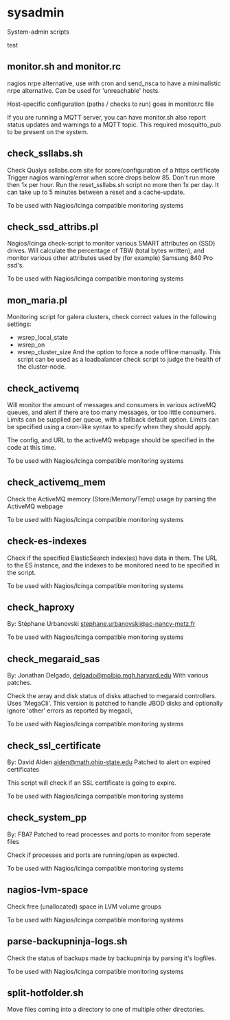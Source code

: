 sysadmin
========

System-admin scripts

test

monitor.sh and monitor.rc
-------------------------

nagios nrpe alternative, use with cron and send_nsca to have a minimalistic
nrpe alternative. Can be used for 'unreachable' hosts.

Host-specific configuration (paths / checks to run) goes in monitor.rc file

If you are running a MQTT server, you can have monitor.sh also report status updates and warnings to a MQTT topic. This required mosquitto_pub to be present on the system.

check_ssllabs.sh
----------------

Check Qualys ssllabs.com site for score/configuration of a https certificate
Trigger nagios warning/error when score drops below 85.
Don't run more then 1x per hour. Run the reset_ssllabs.sh script no more then 1x per day.
It can take up to 5 minutes between a reset and a cache-update.

To be used with Nagios/Icinga compatible monitoring systems

check_ssd_attribs.pl
--------------------

Nagios/Icinga check-script to monitor various SMART attributes on (SSD) drives. Will calculate
the percentage of TBW (total bytes written), and monitor various other attributes used by
(for example) Samsung 840 Pro ssd's. 

To be used with Nagios/Icinga compatible monitoring systems

mon_maria.pl
------------

Monitoring script for galera clusters, check correct values in the following settings:
  - wsrep_local_state
  - wsrep_on
  - wsrep_cluster_size
And the option to force a node offline manually. This script can be used as a loadbalancer check script to judge the health of the cluster-node.

check_activemq
--------------

Will monitor the amount of messages and consumers in various activeMQ queues, and alert if there
are too many messages, or too little consumers. Limits can be supplied per queue, with a fallback
default option. Limits can be specified using a cron-like syntax to specify when they should apply.

The config, and URL to the activeMQ webpage should be specified in the code at this time.

To be used with Nagios/Icinga compatible monitoring systems

check_activemq_mem
------------------

Check the ActiveMQ memory (Store/Memory/Temp) usage by parsing the ActiveMQ webpage

To be used with Nagios/Icinga compatible monitoring systems


check-es-indexes
----------------

Check if the specified ElasticSearch index(es) have data in them. The URL to the ES instance,
and the indexes to be monitored need to be specified in the script.

To be used with Nagios/Icinga compatible monitoring systems


check_haproxy
-------------

By: Stéphane Urbanovski <stephane.urbanovski@ac-nancy-metz.fr>

To be used with Nagios/Icinga compatible monitoring systems

check_megaraid_sas
------------------

By: Jonathan Delgado, delgado@molbio.mgh.harvard.edu
With various patches.

Check the array and disk status of disks attached to megaraid controllers. Uses 'MegaCli'.
This version is patched to handle JBOD disks and optionally ignore 'other' errors as reported by megacli,

To be used with Nagios/Icinga compatible monitoring systems

check_ssl_certificate
---------------------

By: David Alden <alden@math.ohio-state.edu>
Patched to alert on expired certificates

This script will check if an SSL certificate is going to expire.

To be used with Nagios/Icinga compatible monitoring systems

check_system_pp
---------------

By: FBA?
Patched to read processes and ports to monitor from seperate files

Check if processes and ports are running/open as expected.

To be used with Nagios/Icinga compatible monitoring systems

nagios-lvm-space
----------------

Check free (unallocated) space in LVM volume groups

To be used with Nagios/Icinga compatible monitoring systems

parse-backupninja-logs.sh
-------------------------

Check the status of backups made by backupninja by parsing it's logfiles.

To be used with Nagios/Icinga compatible monitoring systems

split-hotfolder.sh
------------------

Move files coming into a directory to one of multiple other directories.
